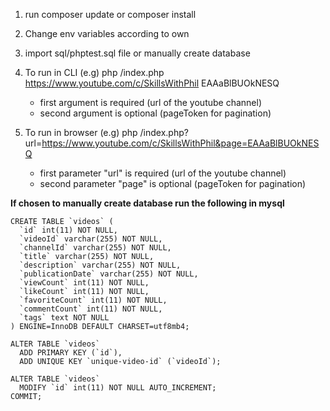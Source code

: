 1) run composer update or composer install
2) Change env variables according to own
3) import sql/phptest.sql file or manually create database
4) To run in CLI (e.g) php <folder-path>/index.php https://www.youtube.com/c/SkillsWithPhil EAAaBlBUOkNESQ 
   - first argument is required (url of the youtube channel)
   - second argument is optional (pageToken for pagination)

5) To run in browser (e.g) php <base-url>/index.php?url=https://www.youtube.com/c/SkillsWithPhil&page=EAAaBlBUOkNESQ
   - first parameter "url" is required (url of the youtube channel)
   - second parameter "page" is optional (pageToken for pagination)
  
**If chosen to manually create database run the following in mysql**

```
CREATE TABLE `videos` (
  `id` int(11) NOT NULL,
  `videoId` varchar(255) NOT NULL,
  `channelId` varchar(255) NOT NULL,
  `title` varchar(255) NOT NULL,
  `description` varchar(255) NOT NULL,
  `publicationDate` varchar(255) NOT NULL,
  `viewCount` int(11) NOT NULL,
  `likeCount` int(11) NOT NULL,
  `favoriteCount` int(11) NOT NULL,
  `commentCount` int(11) NOT NULL,
  `tags` text NOT NULL
) ENGINE=InnoDB DEFAULT CHARSET=utf8mb4;

ALTER TABLE `videos`
  ADD PRIMARY KEY (`id`),
  ADD UNIQUE KEY `unique-video-id` (`videoId`);

ALTER TABLE `videos`
  MODIFY `id` int(11) NOT NULL AUTO_INCREMENT;
COMMIT;
```